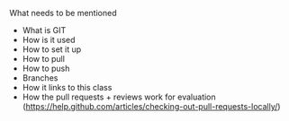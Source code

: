 What needs to be mentioned
* What is GIT
* How is it used
* How to set it up
* How to pull
* How to push
* Branches
* How it links to this class
* How the pull requests + reviews work for evaluation (https://help.github.com/articles/checking-out-pull-requests-locally/)
